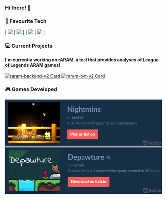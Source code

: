 ### Hi there! 👋

### 🤍 Favourite Tech

| ![](https://img.shields.io/badge/Editor-IntelliJ_IDEA-informational?style=flat&logo=intellij-idea&logoColor=white&color=2bbc8a)  | ![](https://img.shields.io/badge/Editor-IntelliJ_IDEA-informational?style=flat&logo=intellij-idea&logoColor=white&color=2bbc8a)  |
| ![](https://img.shields.io/badge/Editor-IntelliJ_IDEA-informational?style=flat&logo=intellij-idea&logoColor=white&color=2bbc8a)  | ![](https://img.shields.io/badge/Editor-IntelliJ_IDEA-informational?style=flat&logo=intellij-idea&logoColor=white&color=2bbc8a)  |

### 💻 Current Projects
#### I'm currently working on rARAM, a tool that provides analyses of League of Legends ARAM games!
[![raram-backend-v2 Card](https://github-readme-stats.vercel.app/api/pin/?username=marco-verbeek&repo=raram-backend-v2&theme=prussian)](https://github.com/marco-verbeek/raram-backend-v2)
[![raram-bot-v2 Card](https://github-readme-stats.vercel.app/api/pin/?username=marco-verbeek&repo=raram-bot-v2&theme=prussian)](https://github.com/marco-verbeek/raram-bot-v2)

### 🎮 Games Developed
<p align="center">
  <img src="/docs/itchio nightmins banner.png" width="686" alt="itchio banner nightmins">
  <img src="/docs/itchio depawture banner.png" width="686" alt="itchio banner depawture">
</p>